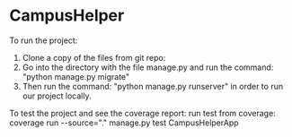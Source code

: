 CampusHelper
============

To run the project:
1) Clone a copy of the files from git repo:  
2) Go into the directory with the file manage.py and run the command: "python manage.py migrate" 
3) Then run the command: "python manage.py runserver" in order to run our project locally. 


To test the project and see the coverage report:
run test from coverage: coverage run --source="." manage.py test CampusHelperApp

